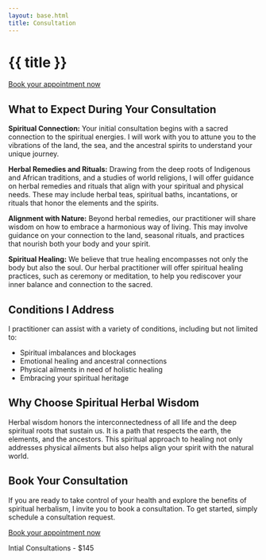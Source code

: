 ```yaml
---
layout: base.html
title: Consultation
---
```

<div class="content-container"> 

# {{ title }}



<a class="btn" href="https://my.practicebetter.io/#/65184e1d240a62f287a33375/bookings">Book your appointment now</a>

## What to Expect During Your Consultation

**Spiritual Connection:** Your initial consultation begins with a sacred connection to the spiritual energies. I will work with you to attune you to the vibrations of the land, the sea, and the ancestral spirits to understand your unique journey.

**Herbal Remedies and Rituals:** Drawing from the deep roots of Indigenous and African traditions, and a studies of world religions, I  will offer guidance on herbal remedies and rituals that align with your spiritual and physical needs. These may include herbal teas, spiritual baths, incantations, or rituals that honor the elements and the spirits.

**Alignment with Nature:** Beyond herbal remedies, our practitioner will share wisdom on how to embrace a harmonious way of living. This may involve guidance on your connection to the land, seasonal rituals, and practices that nourish both your body and your spirit.

**Spiritual Healing:** We believe that true healing encompasses not only the body but also the soul. Our herbal practitioner will offer spiritual healing practices, such as ceremony or meditation, to help you rediscover your inner balance and connection to the sacred.

## Conditions I Address

I practitioner can assist with a variety of conditions, including but not limited to:

- Spiritual imbalances and blockages
- Emotional healing and ancestral connections
- Physical ailments in need of holistic healing
- Embracing your spiritual heritage 

## Why Choose Spiritual Herbal Wisdom

Herbal wisdom honors the interconnectedness of all life and the deep spiritual roots that sustain us. It is a path that respects the earth, the elements, and the ancestors. This spiritual approach to healing not only addresses physical ailments but also helps align your spirit with the natural world.

## Book Your Consultation

If you are ready to take control of your health and explore the benefits of spiritual herbalism, I invite you to book a consultation. To get started, simply schedule a consultation request.


<a class="btn" href="https://my.practicebetter.io/#/65184e1d240a62f287a33375/bookings">Book your appointment now</a>

Intial Consultations - $145


</div>